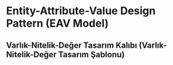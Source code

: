 # Entity-Attribute-Value Design Pattern (EAV Model)

## Varlık-Nitelik-Değer Tasarım Kalıbı (Varlık-Nitelik-Değer Tasarım Şablonu)
